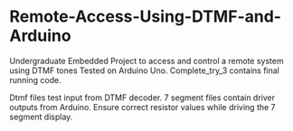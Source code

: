 # Remote-Access-Using-DTMF-and-Arduino
Undergraduate Embedded Project to access and control a remote system using DTMF tones
Tested on Arduino Uno.
Complete_try_3 contains final running code.

Dtmf files test input from DTMF decoder.
7 segment files contain driver outputs from Arduino.
Ensure correct resistor values while driving the 7 segment display.
